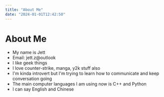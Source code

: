 ```yaml
---
title: "About Me"
date: "2024-01-01T12:42:50"
---
```


# About Me
- My name is Jett
- Email: jett.z@outlook
- I like geek things
- I love counter-strike, manga, y2k stuff also
- I'm kinda introvert but I'm trying to learn how to communicate and keep conversation going
- The main computer languages I am using now is C++ and Python
- I can say English and Chinese